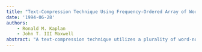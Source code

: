 ```yaml
---
title: "Text-Compression Technique Using Frequency-Ordered Array of Word-Number Mappers"
date: '1994-06-28'
authors: 
    - Ronald M. Kaplan
    - John T. III Maxwell
abstract: "A text-compression technique utilizes a plurality of word-number mappers ('WNMs') in a frequency-ordered hierarchical structure. The particular structure of the set of WNMs depends on the specific encoding regime, but can be summarized as follows. Each WNM in the set is characterized by an ordinal WNM number and a WNM size (maximum number of tokens) that is in general a non-decreasing function of the WNM number. A given token is assigned a number pair, the first being one of the WNM numbers, and the second being the token's position or number in that WNM. Typically, the most frequently occurring tokens are mapped with a smaller-numbered WNM. The set of WNMs is generated on a first pass through the database to be compressed. The database is parsed into tokens, and a rank-order list based on the frequency of occurrence is generated. This list is partitioned in a manner to define the set of WNMs. Actual compression of the data base occurs on a second pass, using the set of WNMs generated on the first pass. The database is parsed into tokens, and for each token, the set of WNMs is searched to find the token. Once the token is found, it is assigned the appropriate number pair and is encoded. This proceeds until the entire database has been compressed."
---
```


